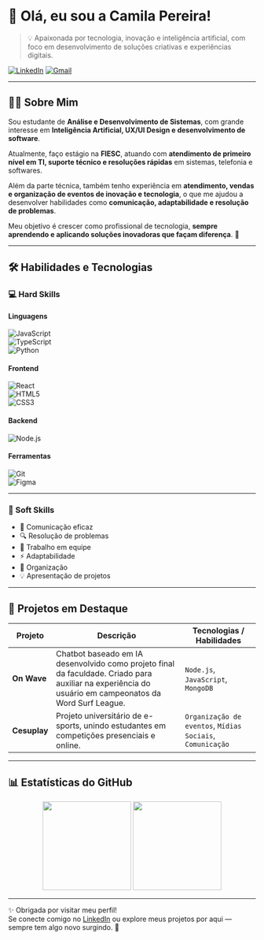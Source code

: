 # 👋 Olá, eu sou a Camila Pereira!

> 💡 Apaixonada por tecnologia, inovação e inteligência artificial, com foco em desenvolvimento de soluções criativas e experiências digitais.

[![LinkedIn](https://img.shields.io/badge/LinkedIn-0077B5?style=for-the-badge&logo=linkedin&logoColor=white)](https://www.linkedin.com/in/camila-pereira-958126311/)
[![Gmail](https://img.shields.io/badge/Gmail-D14836?style=for-the-badge&logo=gmail&logoColor=white)](mailto:camilaapereiraa04@gmail.com)

---

## 👩‍💻 Sobre Mim  

Sou estudante de **Análise e Desenvolvimento de Sistemas**, com grande interesse em **Inteligência Artificial, UX/UI Design e desenvolvimento de software**.  

Atualmente, faço estágio na **FIESC**, atuando com **atendimento de primeiro nível em TI, suporte técnico e resoluções rápidas** em sistemas, telefonia e softwares.  

Além da parte técnica, também tenho experiência em **atendimento, vendas e organização de eventos de inovação e tecnologia**, o que me ajudou a desenvolver habilidades como **comunicação, adaptabilidade e resolução de problemas**.  

Meu objetivo é crescer como profissional de tecnologia, **sempre aprendendo e aplicando soluções inovadoras que façam diferença**. 🚀  

---

## 🛠️ Habilidades e Tecnologias  

### 💻 Hard Skills  

#### Linguagens  
![JavaScript](https://img.shields.io/badge/JavaScript-F7DF1E?style=for-the-badge&logo=javascript&logoColor=black)  
![TypeScript](https://img.shields.io/badge/TypeScript-007ACC?style=for-the-badge&logo=typescript&logoColor=white)  
![Python](https://img.shields.io/badge/Python-3776AB?style=for-the-badge&logo=python&logoColor=white)  

#### Frontend  
![React](https://img.shields.io/badge/React-20232A?style=for-the-badge&logo=react&logoColor=61DAFB)  
![HTML5](https://img.shields.io/badge/HTML5-E34F26?style=for-the-badge&logo=html5&logoColor=white)  
![CSS3](https://img.shields.io/badge/CSS3-1572B6?style=for-the-badge&logo=css3&logoColor=white)  

#### Backend  
![Node.js](https://img.shields.io/badge/Node.js-43853D?style=for-the-badge&logo=node.js&logoColor=white)  

#### Ferramentas  
![Git](https://img.shields.io/badge/GIT-E44C30?style=for-the-badge&logo=git&logoColor=white)  
![Figma](https://img.shields.io/badge/Figma-F24E1E?style=for-the-badge&logo=figma&logoColor=white)  

---

### 🌟 Soft Skills  

- 🎤 Comunicação eficaz  
- 🔍 Resolução de problemas  
- 🤝 Trabalho em equipe  
- ⚡ Adaptabilidade  
- 📌 Organização  
- 💡 Apresentação de projetos  

---

## 🚀 Projetos em Destaque  

| Projeto | Descrição | Tecnologias / Habilidades |
|---------|-----------|----------------------------|
| **On Wave** | Chatbot baseado em IA desenvolvido como projeto final da faculdade. Criado para auxiliar na experiência do usuário em campeonatos da Word Surf League. | `Node.js`, `JavaScript`, `MongoDB` |
| **Cesuplay** | Projeto universitário de e-sports, unindo estudantes em competições presenciais e online. | `Organização de eventos`, `Mídias Sociais`, `Comunicação` |

---

## 📊 Estatísticas do GitHub  

<p align="center">
  <img height="180em" src="https://github-readme-stats.vercel.app/api?username=CamilaPereira25&show_icons=true&theme=dracula&include_all_commits=true&count_private=true"/>
  <img height="180em" src="https://github-readme-stats.vercel.app/api/top-langs/?username=CamilaPereira25&layout=compact&langs_count=7&theme=dracula"/>
</p>

---

✨ Obrigada por visitar meu perfil!  
Se conecte comigo no [LinkedIn](https://www.linkedin.com/in/camila-pereira-958126311/) ou explore meus projetos por aqui — sempre tem algo novo surgindo. 🚀  
